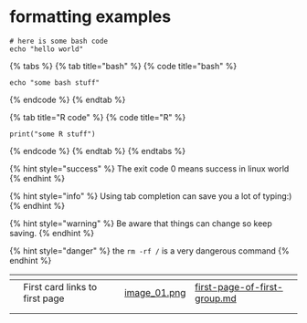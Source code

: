 # formatting examples

```
# here is some bash code
echo "hello world"
```

{% tabs %}
{% tab title="bash" %}
{% code title="bash" %}
```
echo "some bash stuff"
```
{% endcode %}
{% endtab %}

{% tab title="R code" %}
{% code title="R" %}
```
print("some R stuff")
```
{% endcode %}
{% endtab %}
{% endtabs %}

{% hint style="success" %}
The exit code 0 means success in linux world
{% endhint %}

{% hint style="info" %}
Using tab completion can save you a lot of typing:)
{% endhint %}

{% hint style="warning" %}
Be aware that things can change so keep saving.
{% endhint %}

{% hint style="danger" %}
the `rm -rf /` is a very dangerous command
{% endhint %}






<table data-view="cards"><thead><tr><th></th><th></th><th></th><th data-hidden data-card-cover data-type="files"></th><th data-hidden data-card-target data-type="content-ref"></th></tr></thead><tbody><tr><td></td><td>First card links to first page</td><td></td><td><a href="../.gitbook/assets/image_01.png">image_01.png</a></td><td><a href="first-page-of-first-group.md">first-page-of-first-group.md</a></td></tr><tr><td></td><td></td><td></td><td></td><td></td></tr><tr><td></td><td></td><td></td><td></td><td></td></tr></tbody></table>
